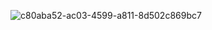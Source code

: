 ![c80aba52-ac03-4599-a811-8d502c869bc7](https://github.com/user-attachments/assets/a21933e7-8d36-4e30-82af-8e742c9779ed)

